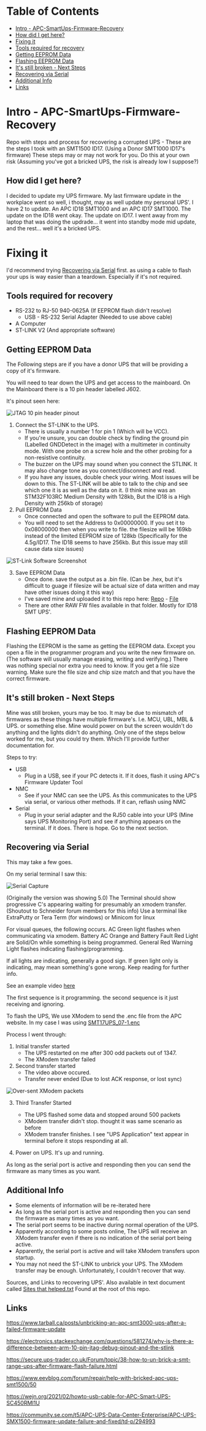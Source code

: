 # Table of Contents

- [Intro - APC-SmartUps-Firmware-Recovery](#Intro)
- [How did I get here?](#How)
- [Fixing it](#Fix)
- [Tools required for recovery](#Tools)
- [Getting EEPROM Data](#Get-EEPROM)
- [Flashing EEPROM Data](#Put-EEPROM)
- [It's still broken - Next Steps](#Not-Fixed)
- [Recovering via Serial](#Serial-Recovery)
- [Additional Info](Additional)
- [Links](Links)

#

<a name="Intro"/></a>
# Intro - APC-SmartUps-Firmware-Recovery
Repo with steps and process for recovering a corrupted UPS - These are the steps I took with an SMT1500 ID17. (Using a Donor SMT1000 ID17's firmware)
These steps may or may not work for you. Do this at your own risk (Assuming you've got a bricked UPS, the risk is already low I suppose?)

<a name="How"/></a>
## How did I get here?
I decided to update my UPS firmware. My last firmware update in the workplace went so well, i thought, may as well update my personal UPS'.
I have 2 to update. An APC ID18 SMT1000 and an APC ID17 SMT1000. The update on the ID18 went okay. The update on ID17. I went away from my laptop that was doing the updrade... it went into standby mode mid update, and the rest... well it's a bricked UPS.

<a name="Fix"/></a>
# Fixing it

I'd recommend trying [Recovering via Serial](#Serial-Recovery) first. as using a cable to flash your ups is way easier than a teardown. Especially if it's not required.

<a name="Tools"/></a>
## Tools required for recovery
- RS-232 to RJ-50 940-0625A (If EEPROM flash didn't resolve)
  - USB - RS-232 Serial Adapter (Needed to use above cable)
- A Computer
- ST-LINK V2 (And appropriate software)

<a name="Get-EEPROM"/></a>
## Getting EEPROM Data

The Following steps are if you have a donor UPS that will be providing a copy of it's firmware.

You will need to tear down the UPS and get access to the mainboard.
On the Mainboard there is a 10 pin header labelled J602.

It's pinout seen here:

![JTAG 10 pin header pinout](../main/Pictures/JTAG%20pinout.png?raw=true)

1. Connect the ST-LINK to the UPS.
   - There is usually a number 1 for pin 1 (Which will be VCC).
   - If you're unsure, you can double check by finding the ground pin (Labelled GNDDetect in the image) with a multimeter in continuity mode. With one probe on a screw hole and the other probing for a non-resistive continuity.
   - The buzzer on the UPS may sound when you connect the STLINK. It may also change tone as you connect/disconnect and read.
   - If you have any issues, double check your wiring. Most issues will be down to this. The ST-LINK will be able to talk to the chip and see which one it is as well as the data on it. (I think mine was an STM32F103RC Medium Density with 128kb, But the ID18 is a High Density with 256kb of storage)
2. Pull EEPROM Data
   - Once connected and open the software to pull the EEPROM data.
   - You will need to set the Address to 0x00000000. If you set it to 0x08000000 then when you write to file. the filesize will be 169kb instead of the limited EEPROM size of 128kb (Specifically for the 4.5g/ID17. The ID18 seems to have 256kb. But this issue may still cause data size issues)

  ![ST-Link Software Screenshot](../main/Pictures/st-link.PNG?raw=true)
    
3. Save EEPROM Data
   - Once done. save the output as a .bin file. (Can be .hex, but it's difficult to guage if filesize will be actual size of data written and may have other issues doing it this way)
   - I've saved mine and uploaded it to this repo here: [Repo](../main/RAW%20Binary%20FW) - [File](../main/RAW%20Binary%20FW/ID17%20FW5.0.bin)
   - There are other RAW FW files available in that folder. Mostly for ID18 SMT UPS'.

<a name="Put-EEPROM"/></a>
## Flashing EEPROM Data
Flashing the EEPROM is the same as getting the EEPROM data. Except you open a file in the programmer program and you write the new firmware on. (The software will usually manage erasing, writing and verifying.)
There was nothing special nor extra you need to know. If you get a file size warning. Make sure the file size and chip size match and that you have the correct firmware.

<a name="Not-Fixed"/></a>
## It's still broken - Next Steps
Mine was still broken, yours may be too. It may be due to mismatch of firmwares as these things have multiple firmware's. I.e. MCU, UBL, MBL & UPS. or something else.
Mine would power on but the screen wouldn't do anything and the lights didn't do anything.
Only one of the steps below worked for me, but you could try them. Which I'll provide further documentation for.

Steps to try:
- USB
  - Plug in a USB, see if your PC detects it. If it does, flash it using APC's Firmware Updater Tool
- NMC
  - See if your NMC can see the UPS. As this communicates to the UPS via serial, or various other methods. If it can, reflash using NMC
- Serial
  - Plug in your serial adapter and the RJ50 cable into your UPS (Mine says UPS Monitoring Port) and see if anything appears on the terminal. If it does. There is hope. Go to the next section.

<a name="Serial-Recovery"/></a>
## Recovering via Serial
This may take a few goes.

On my serial terminal I saw this:

![Serial Capture](../main/Pictures/SerialSS7.2-No-App-in-Mem.png?raw=true)

(Originally the version was showing 5.0)
The Terminal should show progressive C's appearing waiting for presumably an xmodem transfer. (Shoutout to Schneider forum members for this info)
Use a terminal like ExtraPutty or Tera Term (for windows) or Minicom for linux

For visual queues, the following occurs.
AC Green light flashes when communicating via xmodem.
Battery AC Orange and Battery Fault Red Light are Solid/On while something is being programmed.
General Red Warning Light flashes indicating flashing/programming.

If all lights are indicating, generally a good sign.
If green light only is indicating, may mean something's gone wrong. Keep reading for further info.

See an example video [here](../main/Videos/VID-20250831-WA0001.mp4?raw=true)

The first sequence is it programming. the second sequence is it just receiving and ignoring.

To flash the UPS, We use XModem to send the .enc file from the APC website. In my case I was using [SMT17UPS_07-1.enc](../main/APC%20provided%20FW%20and%20Release%20Notes/SMT17UPS_07-1.enc)

Process I went through:
1. Initial transfer started
   - The UPS restarted on me after 300 odd packets out of 1347.
   - The XModem transfer failed
2. Second transfer started
   - The video above occured.
   - Transfer never ended (Due to lost ACK response, or lost sync)

![Over-sent XModem packets](../main/Pictures/Over-Send.png?raw=true)

3. Third Transfer Started
   - The UPS flashed some data and stopped around 500 packets
   - XModem transfer didn't stop. thought it was same scenario as before
   - XModem transfer finishes. I see "UPS Application" text appear in terminal before it stops responding at all.
  
4. Power on UPS. It's up and running.

As long as the serial port is active and responding then you can send the firmware as many times as you want.

<a name="Additional"/></a>
## Additional Info

- Some elements of information will be re-iterated here
- As long as the serial port is active and responding then you can send the firmware as many times as you want.
- The serial port seems to be inactive during normal operation of the UPS.
- Apparently according to some posts online, The UPS will receive an XModem transfer even if there is no indication of the serial port being active.
- Apparently, the serial port is active and will take XModem transfers upon startup.
- You may not need the ST-LINK to unbrick your UPS. The XModem transfer may be enough. Unfortunately, I couldn't recover that way.

Sources, and Links to recovering UPS'. Also available in text document called [Sites that helped.txt](../main/Sites%20that%20helped.txt) Found at the root of this repo.

<a name="Links"/></a>
## Links

https://www.tarball.ca/posts/unbricking-an-apc-smt3000-ups-after-a-failed-firmware-update

https://electronics.stackexchange.com/questions/581274/why-is-there-a-difference-between-arm-10-pin-jtag-debug-pinout-and-the-stlink

https://secure.ups-trader.co.uk/Forum/topic/38-how-to-un-brick-a-smt-range-ups-after-firmware-flash-failure.html

https://www.eevblog.com/forum/repair/help-with-bricked-apc-ups-smt1500/50

https://wejn.org/2021/02/howto-usb-cable-for-APC-Smart-UPS-SC450RMI1U

https://community.se.com/t5/APC-UPS-Data-Center-Enterprise/APC-UPS-SMX1500-firmware-update-failure-and-fixed/td-p/294993


